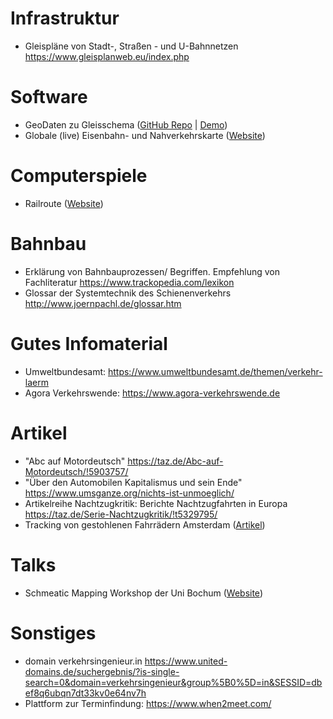 
# Infrastruktur
- Gleispläne von Stadt-, Straßen - und U-Bahnnetzen https://www.gleisplanweb.eu/index.php

# Software
- GeoDaten zu Gleisschema ([GitHub Repo](https://github.com/tcvdijk/intermetro) | [Demo](https://tcvdijk.github.io/intermetro/web/))
- Globale (live) Eisenbahn- und Nahverkehrskarte ([Website](https://travic.app/))

# Computerspiele
- Railroute ([Website](https://railroute.eu/))

# Bahnbau
- Erklärung von Bahnbauprozessen/ Begriffen. Empfehlung von Fachliteratur https://www.trackopedia.com/lexikon
- Glossar der Systemtechnik des Schienenverkehrs http://www.joernpachl.de/glossar.htm

# Gutes Infomaterial
- Umweltbundesamt: https://www.umweltbundesamt.de/themen/verkehr-laerm
- Agora Verkehrswende: https://www.agora-verkehrswende.de

# Artikel
- "Abc auf Motordeutsch" https://taz.de/Abc-auf-Motordeutsch/!5903757/
- "Über den Automobilen Kapitalismus und sein Ende" https://www.umsganze.org/nichts-ist-unmoeglich/
- Artikelreihe Nachtzugkritik: Berichte Nachtzugfahrten in Europa https://taz.de/Serie-Nachtzugkritik/!t5329795/
- Tracking von gestohlenen Fahrrädern Amsterdam ([Artikel](https://journals.plos.org/plosone/article?id=10.1371%2Fjournal.pone.0279906))

# Talks
- Schmeatic Mapping Workshop der Uni Bochum ([Website](https://www.ruhr-uni-bochum.de/schematicmapping/programme.html))
# Sonstiges
- domain verkehrsingenieur.in https://www.united-domains.de/suchergebnis/?is-single-search=0&domain=verkehrsingenieur&group%5B0%5D=in&SESSID=dbef8q6ubqn7dt33kv0e64nv7h
- Plattform zur Terminfindung: https://www.when2meet.com/
